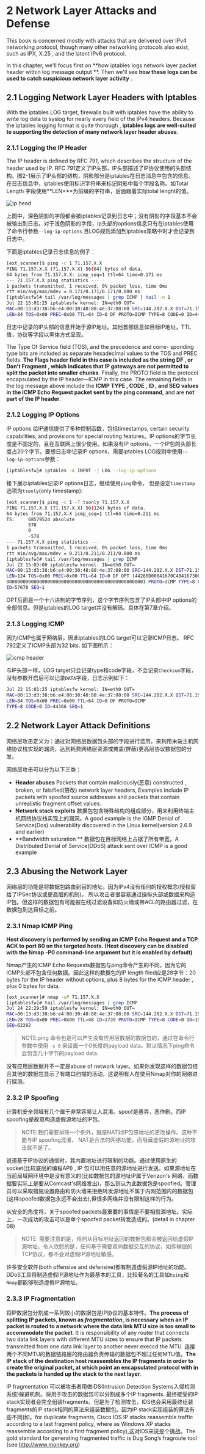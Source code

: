 # 2 Network Layer Attacks  and Defense

This book is concerned mostly with attacks that are delivered over IPv4 networking protocol, though many other networking protocols also exist, such as IPX, X.25 , and the latent IPv6 protocol.

In this chapter, we'll focus first on **how iptables logs network layer packet header within log message output **. Then we'll see **how these logs can be used to catch suspicious network layer activity** .

## 2.1 Logging Network Layer Headers with Iptables

With the iptables LOG target, firewalls built with iptables have the ability to write log data to syslog for nearly every field of the IPv4 headers. Because the iptables logging format is quite thorough , **iptables logs are well-suited to supporting the detection of many network layer header abuses**.

### 2.1.1 Logging the IP Header

The IP header is defined by RFC 791, which describes the structure of the header used by IP. RFC 791定义了IP头部，IP头部描述了IP协议使用的头部结构。图2-1展示了IP头部的结构，阴影部分是iptables在日志消息中包含的信息。在日志信息中，iptables使用标识字符串来标记阴影中每个字段名称。如Total Length 字段使用**LEN=**为前缀的字符串，后面跟着实际total lenght的值。

![ip head](./ip_header.png)

上图中，深色阴影的字段都会被iptables记录到日志中；没有阴影的字段基本不会被输出到日志。对于浅色阴影的字段，ip头部的options信息只有在iptables使用了命令行参数`--log-ip-options` 且LOG规则添加到iptables策略中时才会记录到日志中。

下面是iptables记录日志信息的例子：

```bash
[ext_scanner]$ ping -c 1 71.157.X.X
PING 71.157.X.X (71.157.X.X) 56(84) bytes of data.
64 bytes from 71.157.X.X: icmp_seq=1 ttl=64 time=0.171 ms
--- 71.157.X.X ping statistics ---
1 packets transmitted, 1 received, 0% packet loss, time 0ms
rtt min/avg/max/mdev = 0.171/0.171/0.171/0.000 ms
[iptablesfw]# tail /var/log/messages | grep ICMP | tail -n 1
Jul 22 15:01:25 iptablesfw kernel: IN=eth0 OUT=
MAC=00:13:d3:38:b6:e4:00:30:48:80:4e:37:08:00 SRC=144.202.X.X DST=71.157.X.X
LEN=84 TOS=0x00 PREC=0x00 TTL=64 ID=0 DF PROTO=ICMP TYPE=8 CODE=0 ID=44366 SEQ=1
```

日志中记录的IP头部的信息开始于源IP地址。其他首部信息如目标IP地址，TTL值，协议等字段以黑体方式呈现。

The Type Of Service field (TOS), and the precedence and corre-
sponding type bits are included as separate hexadecimal values to the TOS
and PREC fields. **The Flags header field in this case is included as the string DF ,
or Don't Fragment , which indicates that IP gateways are not permitted to split the packet into smaller chunks**. Finally, the PROTO field is the protocol encapsulated
by the IP header—ICMP in this case. The remaining fields in the log message
above include the **ICMP TYPE , CODE , ID , and SEQ values in the ICMP Echo
Request packet sent by the ping command**, and are **not part of the IP header**.

### 2.1.2 Logging IP Options

IP options 给IP通信提供了多种控制函数，包括timestamps, certain security capabilities, and provisions for special routing features。IP options的字节长度是不固定的，且在互联网上很少使用。如果没有IP options，一个IP包的头部长度占20个字节。要想日志中记录IP options，需要iptables LOG规则中使用`--log-ip-options`参数：

```bash
[iptablesfw]# iptables -A INPUT -j LOG --log-ip-options
```

接下展示iptables记录IP options日志，继续使用`ping`命令， 但是设定`timestamp`选项为`tsonly`(only timestamp):

```bash
[ext_scanner]$ ping -c 1 -T tsonly 71.157.X.X
PING 71.157.X.X (71.157.X.X) 56(124) bytes of data.
64 bytes from 71.157.X.X icmp_seq=1 ttl=64 time=0.211 ms
TS:		68579524 absolute
		578
		0
		-578
--- 71.157.X.X ping statistics ---
1 packets transmitted, 1 received, 0% packet loss, time 0ms
rtt min/avg/max/mdev = 0.211/0.211/0.211/0.000 ms
[iptablesfw]# tail /var/log/messages | grep ICMP
Jul 22 15:03:00 iptablesfw kernel: IN=eth0 OUT=
MAC=00:13:d3:38:b6:e4:00:30:48:80:4e:37:08:00 SRC=144.202.X.X DST=71.157.X.X
LEN=124 TOS=0x00 PREC=0x00 TTL=64 ID=0 DF OPT (44280D00041670C404167306000000
00000000000000000000000000000000000000000000000000) PROTO=ICMP TYPE=8 CODE=0
ID=57678 SEQ=1
```

OPT后面是一个十六进制的字节序列，这个字节序列包含了IP头部中IP options的全部信息。但是iptables的LOG target并没有解码。具体在第7章介绍。

### 2.1.3 Logging ICMP

因为ICMP也属于网络层，因此iptables的LOG target可以记录ICMP日志。 RFC 792定义了ICMP头部为32 bits. 如下图所示：

![icmp header](./icmp_header.png)

与IP头部一样，LOG target只会记录type和code字段，不会记录`Checksum`字段，没有参数开启后可以记录`DATA`字段，日志示例如下：

```bash
Jul 22 15:01:25 iptablesfw kernel: IN=eth0 OUT=
MAC=00:13:d3:38:b6:e4:00:30:48:80:4e:37:08:00 SRC=144.202.X.X DST=71.157.X.X
LEN=84 TOS=0x00 PREC=0x00 TTL=64 ID=0 DF PROTO=ICMP
TYPE=8 CODE=0 ID=44366 SEQ=1
```

## 2.2 Network Layer Attack Definitions

网络层攻击定义为：通过对网络层数据包头部的字段进行滥用，来利用末端主机网络协议栈实现的漏洞，达到耗费网络层资源或掩盖(屏蔽)更高层协议数据包的分发。

网络层攻击可以分为以下三类：

- **Header abuses**  Packets that contain maliciously(恶意) constructed , broken, or falsified(篡改) network layer headers, Examples include IP packets with spoofed source addresses and packets that contain unrealistic fragment offset values.
- **Network stack exploits**  数据包包含特殊结构的组成部分，用来利用终端主机网络协议栈实现上的漏洞。A good example is the IGMP Denial of Service(Dos) vulnerability discovered in the Linux kernel(version 2.6.9 and earlier)
- **Bandwidth saturation  ** 数据包在目标网络上占据了所有带宽。A Distributed Denial of Service(DDoS) attack sent over ICMP is a good example

## 2.3 Abusing the Network Layer

网络层的功能是将数据包路由到目的地址。因为IPv4没有任何的授权概念(授权留给了IPSec协议或更高层的机制)， 所以攻击者很容易通过操纵头部或数据来构造IP包。但这样的数据包有可能被在线过滤设备如防火墙或带ACL的路由器过滤，在数据包到达目标之前。

### 2.3.1 Nmap ICMP Ping

**Host discovery is performed by sending an ICMP Echo Request and a TCP ACK to port 80 on the targeted hosts. (Host discovery can be disabled with the Nmap -P0 command-line argument but it is enabled by default)**

Nmap产生的ICMP Echo Requests数据包与ping命令产生的不同，因为它的ICMP头部不包含任何数据。因此这样的数据包的IP length filed应是28字节：20 bytes for the IP header without options, plus 8 bytes for the ICMP header , plus 0 bytes for data.

```bash
[ext_scanner]# nmap -sP 71.157.X.X
[iptablesfw]# tail /var/log/messages | grep ICMP
Jul 24 22:29:59 iptablesfw kernel: IN=eth0 OUT=
MAC=00:13:d3:38:b6:e4:00:30:48:80:4e:37:08:00 SRC=144.202.X.X DST=71.157.X.X
LEN=28 TOS=0x00 PREC=0x00 TTL=48 ID=1739 PROTO=ICMP TYPE=8 CODE=0 ID=15854
SEQ=62292
```

> NOTE:ping 命令也是可以产生没有应用层数据的数据包的，通过在命令行参数中使用      `-s 0` 来设置一个0长度的payload data。默认情况下ping命令会包含几十字节的payload data.

没有应用层数据并不一定是abuse of network layer。如果你发现这样的数据包结合其他的数据包显示了有端口扫描的活动，这说明有人在使用Nmap对你的网络进行探测。

### 2.3.2 IP Spoofing

计算机安全领域有几个属于非常容易让人混淆。spoof是愚弄，恶作剧。而IP spoofing是故意构造虚假源地址的IP包。

> NOTE:我们需要排除一个例外，就是NAT对IP包原地址的更改操作。这种不能与IP spoofing混淆， NAT是合法的网络功能，而隐藏虚假的源地址的攻击就不是了。

说道基于IP协议的通信时，其内置地址进行限制的功能。通过使用原生的socket(比较底层的编程API) , IP 包可以用任意的源地址进行发送。如果源地址在当前局域网环境中是没有意义的(比如数据包的源地址IP属于Verizon's 网络，而数据要实际上是要从Comcast's网络发出)，那么则认为此数据包是spoofied。管理员可以采取措施设置路由和防火墙来拒绝转发源地址不属于内网范围内的数据包(这样spoofed数据包永远不会出去),但很多网络并没有限制这样的行为。

从安全的角度将，关于spoofed packets最重要的事情是不要相信源地址。实际上，一次成功的攻击可以是单个spoofed packet转发造成的。(detail in chapter 08)

> NOTE: 需要注意的是，任何从目标地址返回的数据包都会被返回给虚假IP源地址。令人欣慰的是，任何基于需要双向数据交互的协议，如传输层的TCP协议，都不会对虚假IP源地址敏感。

许多安全软件(both offensive and defensive)都有制造虚假源IP地址的功能。DDoS工具将制造虚假IP源地址作为最基本的工具，比较著名的工具如`hping`和`Nmap`都能够制造虚假IP源地址。

### 2.3.3 IP Fragmentation

将IP数据包分割成一系列较小的数据包是IP协议的基本特性。**The process of splitting IP packets, known as *fragmentation*, is necessary when an IP packet is routed to a network where the data link MTU size  is too small to accommodate the packet**. It is responsibility of any router that connects two data link layers with different MTU sizes to ensure that IP packets transmitted from one data link layer to another never execcd the MTU. 连接两个不同MTU的数据链路层的路由器负责传输的数据包不超过任何MTU值。**The IP stack of the destination host reassembles the IP fragments in order to create the original packet, at which point an encapsulated protocol with in the packets is handed up the stack to the next layer**.

IP fragmentation 可以被攻击者用做IDS(Intrusion Detection Systems入侵检测系统)躲避机制。将用于攻击的数据包可以分割成多个IP fragments. 最终接受的IP stack实现者会完全组装fragments。但是为了检测攻击，IDS也会采用最终组装fragments的IP stack相同的算法来组装数据包。因为IP stack实现组装的算法有些不同(如，for duplicate fragments, Cisco IOS IP stacks reassemble traffic according to a last fragment policy, where as Windows XP stacks reassemble according to a first fragment policy),这对IDS来说是个挑战。The gold standard for generating fragmented traffic is Dug Song’s fragroute tool (see http://www.monkey.org)